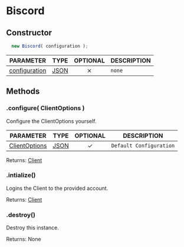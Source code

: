 # Biscord

## Constructor

```javascript
  new Biscord( configuration );
```

| PARAMETER | TYPE | OPTIONAL | DESCRIPTION |
| :---: | :-----: | :-----: | ----------- |
| [configuration](/doc/typedefs/configuration) | [JSON](https://developer.mozilla.org/en-US/docs/Web/JavaScript/Reference/Global_Objects/JSON) | ⨯ | `none` |

## Methods

### .configure( ClientOptions )
Configure the ClientOptions yourself.

| PARAMETER | TYPE | OPTIONAL | DESCRIPTION |
| :---: | :-----: | :-----: | ----------- |
| [ClientOptions](https://discord.js.org/#/docs/discord.js/stable/typedef/ClientOptions) | [JSON](https://developer.mozilla.org/en-US/docs/Web/JavaScript/Reference/Global_Objects/JSON) | ✓ | `Default Configuration` |

Returns: [Client](https://discord.js.org/#/docs/main/stable/class/Client)

### .intialize()
Logins the Client to the provided account.

Returns: [Client](https://discord.js.org/#/docs/main/stable/class/Client)

### .destroy()
Destroy this instance.

Returns: None